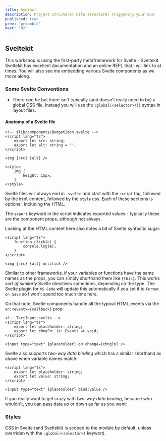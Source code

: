 ```yaml
---
title: Syntax!
description: Project structure! File structure! Triggering your OCD!
published: true
prev: 'preamble'
next: '02'
---
```


<script context="module">
    import BoundVariables from '$lib/components/examples/BoundVariables.svelte';
    export { BoundVariables };
</script>

## Sveltekit

This workshop is using the first-party metaframework for Svelte - Sveltekit. Sveltekit has excellent documentation and an online REPL that I will link to at times. You will also see me embedding various Svelte components as we move along.

### Some Svelte Conventions

- There _can be_ but there isn't typically (and doesn't really need to be) a global CSS file. Instead you will use the `:global(<selector>){}` syntax in layout files.

#### Anatomy of a Svelte file

```svelte
<!-- $lib/components/BudgetIdon.svelte -->
<script lang="ts">
	export let src: string;
	export let alt: string = '';
</script>

<img {src} {alt} />

<style>
	img {
		height: 15px;
	}
</style>
```

Svelte files will always end in `.svelte` and start with the `script` tag, followed by the `html` content, followed by the `style` css. Each of these sections is optional, including the HTML.

The `export` keyword in the script indicates exported values - typically these are the component props, although not always.

Looking at the HTML content here also notes a bit of Svelte syntactic sugar:

```svelte
<script lang="ts">
	function click(e) {
		console.log(e);
	}
</script>

<img {src} {alt} on:click />
```

Similar to other frameworks, if your variables or functions have the same names as the props, you can simply shorthand them like `{this}`. This works _sort of similarly_ Svelte directives sometimes, depending on the type. The Svelte plugin for `VS Code` will update this automatically if you set it to `Format on Save` so I won't spend too much time here.

On that note, Svelte components handle all the typical HTML events via the `on:<event>={callback}` prop:

```svelte
<!-- TextInput.svelte -->
<script lang="ts">
	export let placeholder: string;
	export let chngFn: (e: Event) => void;
</script>

<input type="text" {placeholder} on:change={chngFn} />
```

Svelte also supports _two-way data binding_ which has a similar shorthand as above when variable names match:

```svelte
<script lang="ts">
	export let placeholder: string;
	export let value: string;
</script>

<input type="text" {placeholder} bind:value />
```

If you really want to get crazy with _two-way data binding_, because who wouldn't, you can pass data up or down as far as you want:

<BoundVariables />

### Styles

CSS in Svelte (and Sveltekit) is scoped to the module by default, unless overriden with the `:global(<selector>)` keyword.
